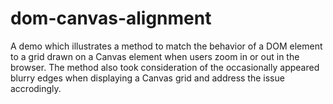 # dom-canvas-alignment
A demo which illustrates a method to match the behavior of a DOM element to a grid drawn on a Canvas element when users zoom in or out in the browser. The method also took consideration of the occasionally appeared blurry edges when displaying a Canvas grid and address the issue accrodingly.
